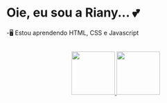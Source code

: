 <H1> Oie, eu sou a Riany... 💕 </H1> 
-🖥️ Estou aprendendo HTML, CSS e Javascript

##

<div align="center">
  <a href="https://github.com/rianymello">
  <img height="100em" src="https://github-readme-stats.vercel.app/api?username=rianymello&show_icons=true&theme=dracula&include_all_commits=true&count_private=true"/>
  <img height="100em" src="https://github-readme-stats.vercel.app/api/top-langs/?username=rianymello&layout=compact&langs_count=7&theme=dracula"/>
</div>
<div style="display: inline_block"><br>
  
 ##
 
</div>
